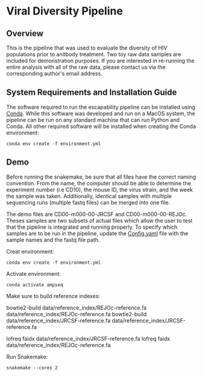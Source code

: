 Viral Diversity Pipeline
========================

## Overview
This is the pipeline that was used to evaluate the diversity of HIV populations prior to anitbody treatment. Two toy raw data samples are included for demonstration purposes. If you are interested in re-running the entire analysis with all of the raw data, please contact us via the corresponding author's email address.

## System Requirements and Installation Guide
The software required to run the escapability pipeline can be installed using [Conda](https://conda.io). While this software was developed and run on a MacOS system, the pipeline can be run on any standard machine that can run Python and Conda. All other required software will be installed when creating the Conda environment:  

    conda env create -f environment.yml

## Demo

Before running the snakemake, be sure that all files have the correct naming convention. From the name, the computer should be able to determine the experiment number (i.e CD10), the mouse ID, the virus strain, and the week the sample was taken. Additionally, identical samples with multiple sequencing runs (multiple fastq files) can be merged into one file. 

The demo files are CD00-m000-00-JRCSF and CD00-m000-00-REJOc. Theses samples are two subsets of actual files which allow the user to test that the pipeline is integrated and running properly. To specify which samples are to be run in the pipeline, update the [Config.yaml](https://github.com/Balazs-Lab/Escapability/blob/main/Viral%20Diversity%20Pipeline/config.yaml) file with the sample names and the fastq file path. 
  
Creat environment:

    conda env create -f environment.yml

Activate environment:

    conda activate ampseq
    
Make sure to build reference indexes:
  
  bowtie2-build data/reference_index/REJOc-reference.fa data/reference_index/REJOc-reference.fa
  bowtie2-build data/reference_index/JRCSF-reference.fa data/reference_index/JRCSF-reference.fa
  
  lofreq faidx data/reference_index/JRCSF-reference.fa
  lofreq faidx data/reference_index/REJOc-reference.fa


Run Snakemake:

    snakemake --cores 2
